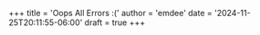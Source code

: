 +++
title = 'Oops All Errors :('
author = 'emdee'
date = '2024-11-25T20:11:55-06:00'
draft = true
+++